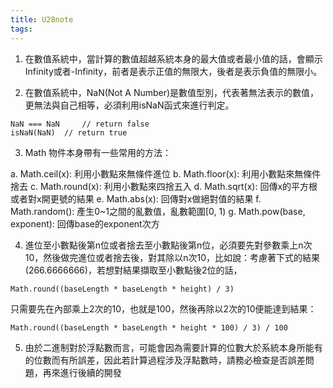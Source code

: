 ```yaml
---
title: U28note
tags:
---
```



1. 在數值系統中，當計算的數值超越系統本身的最大值或者最小值的話，會顯示Infinity或者-Infinity，前者是表示正值的無限大，後者是表示負值的無限小。

2. 在數值系統中，NaN(Not A Number)是數值型別，代表著無法表示的數值，更無法與自己相等，必須利用isNaN函式來進行判定。

```
NaN === NaN 	// return false
isNaN(NaN)	// return true
```

3. Math 物件本身帶有一些常用的方法：

a. Math.ceil(x): 利用小數點來無條件進位
b. Math.floor(x): 利用小數點來無條件捨去
c. Math.round(x): 利用小數點來四捨五入
d. Math.sqrt(x): 回傳x的平方根或者對x開更號的結果
e. Math.abs(x): 回傳對x做絕對值的結果
f. Math.random(): 產生0~1之間的亂數值，亂數範圍[0, 1)
g. Math.pow(base, exponent): 回傳base的exponent次方


4. 進位至小數點後第n位或者捨去至小數點後第n位，必須要先對參數乘上n次10，然後做完進位或者捨去後，對其除以n次10，比如說：考慮著下式的結果(266.6666666)，若想對結果擷取至小數點後2位的話，
```
Math.round((baseLength * baseLength * height) / 3)
``` 
只需要先在內部乘上2次的10，也就是100，然後再除以2次的10便能達到結果：

```
Math.round((baseLength * baseLength * height * 100) / 3) / 100
```


5. 由於二進制對於浮點數而言，可能會因為需要計算的位數大於系統本身所能有的位數而有所誤差，因此若計算過程涉及浮點數時，請務必檢查是否誤差問題，再來進行後續的開發
